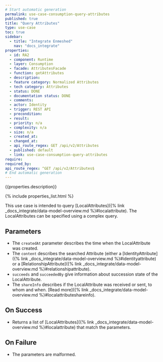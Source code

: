 ```yaml
---
# Start automatic generation
permalink: use-case-consumption-query-attributes
published: true
title: "Query Attributes"
type: use-case
toc: true
sidebar:
  - title: "Integrate Enmeshed"
    nav: "docs_integrate"
properties:
  - id: RA2
  - component: Runtime
  - layer: Consumption
  - facade: AttributesFacade
  - function: getAttributes
  - description:
  - feature category: Normalized Attributes
  - tech category: Attributes
  - status: DONE
  - documentation status: DONE
  - comments:
  - actor: Identity
  - trigger: REST API
  - precondition:
  - result:
  - priority: n/a
  - complexity: n/a
  - size: n/a
  - created_at:
  - changed_at:
  - api_route_regex: GET /api/v2/Attributes
  - published: default
  - link: use-case-consumption-query-attributes
require:
required_by:
api_route_regex: ^GET /api/v2/Attributes$
# End automatic generation
---
```


{{properties.description}}

{% include properties_list.html %}

This use case is intended to query [LocalAttributes]({% link _docs_integrate/data-model-overview.md %}#localattribute). The LocalAttributes can be specified using a complex query.

## Parameters

- The `createdAt` parameter describes the time when the LocalAttribute was created.
- The `content` describes the searched Attribute (either a [IdentityAttribute]({% link _docs_integrate/data-model-overview.md %}#identityattribute)
  or a [RelationshipAttribute]({% link _docs_integrate/data-model-overview.md %}#relationshipattribute).
- `succeeds` and `succeededBy` give information about succession state of the LocalAttribute.
- The `shareInfo` describes if the LocalAttribute was received or sent, to whom and when. [Read more]({% link _docs_integrate/data-model-overview.md %}#localattributeshareinfo).

## On Success

- Returns a list of [LocalAttributes]({% link _docs_integrate/data-model-overview.md %}#localattribute) that match the parameters.

## On Failure

- The parameters are malformed.
